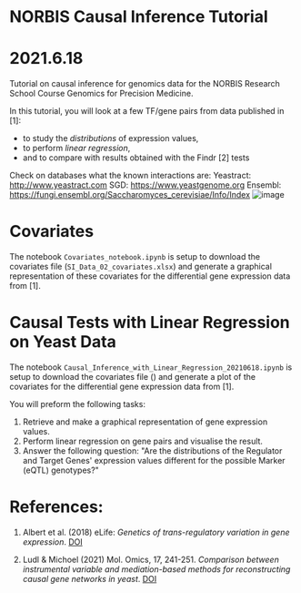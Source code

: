 # NORBIS Causal Inference Tutorial
#  2021.6.18

Tutorial on causal inference for genomics data for the NORBIS Research School Course Genomics for Precision Medicine.

In this tutorial, you will look at a few TF/gene pairs from data published in [1]:

  - to study the *distributions* of expression values,
  - to perform *linear regression*,
  - and to compare with results obtained with the Findr [2] tests

Check on databases what the known interactions are:
Yeastract:	http://www.yeastract.com
SGD:		https://www.yeastgenome.org
Ensembl:	https://fungi.ensembl.org/Saccharomyces_cerevisiae/Info/Index
![image](https://user-images.githubusercontent.com/57450752/129378850-bd02d59e-6485-4199-8727-0999827c1813.png)


# Covariates

The notebook ``Covariates_notebook.ipynb`` is setup to download the covariates file (``SI_Data_02_covariates.xlsx``) and generate a graphical representation of these covariates for the differential gene expression data from [1].

# Causal Tests with Linear Regression on Yeast Data

The notebook ``Causal_Inference_with_Linear_Regression_20210618.ipynb`` is setup to download the covariates file () and generate a plot of the covariates for the differential gene expression data from [1].

You will preform the following tasks:

 1. Retrieve and make a graphical representation of gene expression values.
 2. Perform linear regression on gene pairs and visualise the result.
 3. Answer the following question: "Are the distributions of the Regulator and Target Genes' expression values different for the possible Marker (eQTL) genotypes?"

# References:

1. Albert et al. (2018) eLife: *Genetics of trans-regulatory variation in gene expression*. [DOI](https://doi.org/10.7554/eLife.35471)

2. Ludl & Michoel (2021) Mol. Omics, 17, 241-251. *Comparison between instrumental variable and mediation-based methods for reconstructing causal gene networks in yeast*. [DOI](https://doi.org/10.1039/D0MO00140F)
